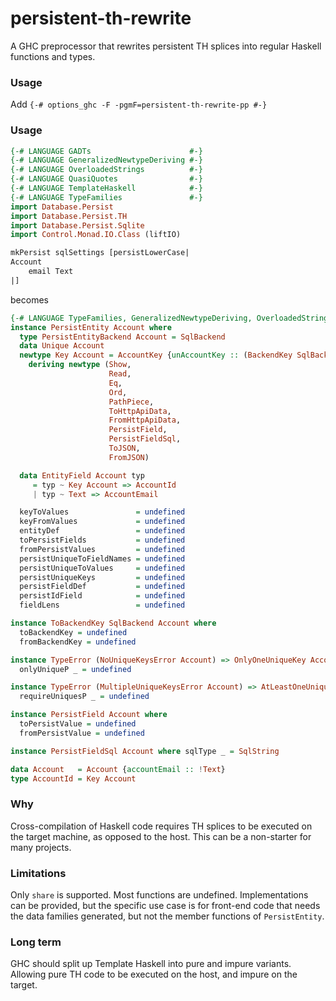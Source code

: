 persistent-th-rewrite
=======================

A GHC preprocessor that rewrites persistent TH splices into regular Haskell functions and types.

### Usage

Add `{-# options_ghc -F -pgmF=persistent-th-rewrite-pp #-}`

### Usage

```haskell
{-# LANGUAGE GADTs                      #-}
{-# LANGUAGE GeneralizedNewtypeDeriving #-}
{-# LANGUAGE OverloadedStrings          #-}
{-# LANGUAGE QuasiQuotes                #-}
{-# LANGUAGE TemplateHaskell            #-}
{-# LANGUAGE TypeFamilies               #-}
import Database.Persist
import Database.Persist.TH
import Database.Persist.Sqlite
import Control.Monad.IO.Class (liftIO)

mkPersist sqlSettings [persistLowerCase|
Account
    email Text
|]
```

becomes

```haskell
{-# LANGUAGE TypeFamilies, GeneralizedNewtypeDeriving, OverloadedStrings, GADTs #-}
instance PersistEntity Account where
  type PersistEntityBackend Account = SqlBackend
  data Unique Account
  newtype Key Account = AccountKey {unAccountKey :: (BackendKey SqlBackend)}
    deriving newtype (Show,
                      Read,
                      Eq,
                      Ord,
                      PathPiece,
                      ToHttpApiData,
                      FromHttpApiData,
                      PersistField,
                      PersistFieldSql,
                      ToJSON,
                      FromJSON)

  data EntityField Account typ
     = typ ~ Key Account => AccountId
     | typ ~ Text => AccountEmail

  keyToValues               = undefined
  keyFromValues             = undefined
  entityDef                 = undefined
  toPersistFields           = undefined
  fromPersistValues         = undefined
  persistUniqueToFieldNames = undefined
  persistUniqueToValues     = undefined
  persistUniqueKeys         = undefined
  persistFieldDef           = undefined
  persistIdField            = undefined
  fieldLens                 = undefined

instance ToBackendKey SqlBackend Account where
  toBackendKey = undefined
  fromBackendKey = undefined

instance TypeError (NoUniqueKeysError Account) => OnlyOneUniqueKey Account where
  onlyUniqueP _ = undefined

instance TypeError (MultipleUniqueKeysError Account) => AtLeastOneUniqueKey Account where
  requireUniquesP _ = undefined

instance PersistField Account where
  toPersistValue = undefined
  fromPersistValue = undefined

instance PersistFieldSql Account where sqlType _ = SqlString

data Account   = Account {accountEmail :: !Text}
type AccountId = Key Account
```

### Why

Cross-compilation of Haskell code requires TH splices to be executed on the target machine, as opposed to the host.
This can be a non-starter for many projects.

### Limitations

Only `share` is supported. Most functions are undefined. Implementations can be provided, but the specific use case is for front-end code that needs the data families generated, but not the member functions of `PersistEntity`.

### Long term

GHC should split up Template Haskell into pure and impure variants. Allowing pure TH code to be executed on the host, and impure on the target.

